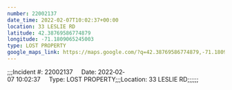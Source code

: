 ```yaml
---
number: 22002137
date_time: 2022-02-07T10:02:37+00:00
location: 33 LESLIE RD
latitude: 42.38769586774879
longitude: -71.1809065245003
type: LOST PROPERTY
google_maps_link: https://maps.google.com/?q=42.38769586774879,-71.1809065245003
---
```


;;;Incident #: 22002137     Date: 2022‐02‐07 10:02:37     Type: LOST PROPERTY;;;Location: 33 LESLIE RD;;;;;;
